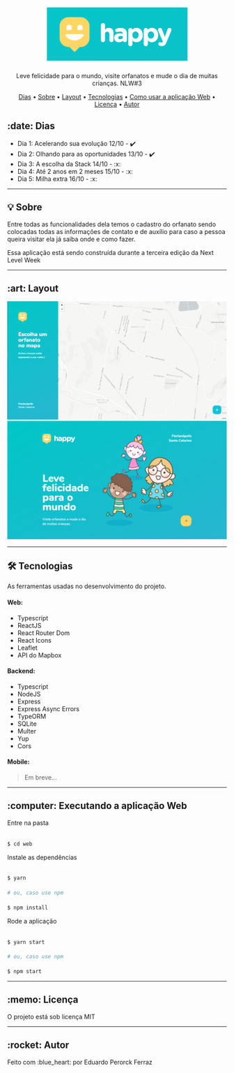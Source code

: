 <h1 align="center" >
  <img alt="happy" title="happy" src="./assets/banner.png" />
</h1>

<p align="center">Leve felicidade para o mundo, visite orfanatos e mude o dia de muitas crianças. NLW#3</p>

<p align="center">
 <a href="#dias">Dias</a> •
 <a href="#sobre">Sobre</a> •
 <a href="#layout">Layout</a> • 
 <a href="#tecnologias">Tecnologias</a> • 
 <a href="#web">Como usar a aplicação Web</a> • 
 <a href="#licenca">Licença</a> • 
 <a href="#autor">Autor</a>
</p>

<h2 id="dias"> :date: Dias </h2> 
<ul>
  <li>Dia 1: Acelerando sua evolução 12/10 - ✔️</li>
  <li>Dia 2: Olhando para as oportunidades 13/10 - ✔️</li>
  <li>Dia 3: A escolha da Stack 14/10 - :x:</li>
  <li>Dia 4: Até 2 anos em 2 meses 15/10 - :x:</li>
  <li>Dia 5: Milha extra 16/10 - :x:</li>
</ul>

---

<h2 id="sobre"> 💡 Sobre </h2> 

<p>Entre todas as funcionalidades dela temos o cadastro do orfanato sendo colocadas todas as informações de contato e de auxílio para caso a pessoa queira visitar ela já saiba onde e como fazer.</p>

<p>Essa aplicação está sendo construída durante a terceira edição da Next Level Week</a>

---

<h2 id="layout"> :art: Layout </h2>

<p align="center">
  <img alt="Happy Web" title="Happy Web" src="./assets/web-1.png" width="1000px">

  <img alt="Happy Web" title="Happy Web" src="./assets/web-2.png" width="1000px">
</p>

---

<h2 id="tecnologias"> 🛠️ Tecnologias </h2>

As ferramentas usadas no desenvolvimento do projeto.

#### Web:
- Typescript
- ReactJS 
- React Router Dom
- React Icons
- Leaflet 
- API do Mapbox 

#### Backend:
 - Typescript
 - NodeJS
 - Express
 - Express Async Errors
 - TypeORM
 - SQLite
 - Multer
 - Yup
 - Cors

#### Mobile:
> Em breve...

---

<h2 id="web"> :computer: Executando a aplicação Web </h2>

Entre na pasta

```bash

$ cd web

```
Instale as dependências

```bash

$ yarn

# ou, caso use npm

$ npm install

```

Rode a aplicação

```bash

$ yarn start

# ou, caso use npm

$ npm start

```
---

<h2 id="licenca"> :memo: Licença </h2> 

<p> O projeto está sob licença MIT </p>

---

<h2 id="autor"> :rocket:  Autor </h2>  

<p> Feito com :blue_heart: por Eduardo Perorck Ferraz </p>
